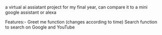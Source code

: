 a virtual ai assiatant project for my final year, can compare it to a mini google assistant or alexa

Features:- 
Greet me function (changes according to time)
Search function to search on Google and YouTube 
